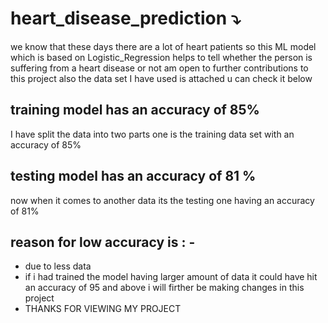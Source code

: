 # heart_disease_prediction ⤵️
we know that these days there are a lot of heart patients so this ML model which is based on Logistic_Regression helps to tell whether the person is suffering from a heart disease or not am open to further contributions to this project also the data set I have used is attached u can check it below
##  training model has an accuracy of 85% 
I have split the data into two parts one is the training data set with an accuracy of 85%
## testing model has an accuracy of 81 %
now when it comes to another data its the testing one having an accuracy of 81%
## reason for low accuracy is : -
* due to less data
* if i had trained the model having larger amount of data it could have hit an accuracy of 95 and above i will firther be making changes in this project
* THANKS FOR VIEWING MY PROJECT
  
